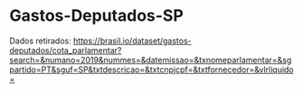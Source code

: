 # Gastos-Deputados-SP

Dados retirados:
https://brasil.io/dataset/gastos-deputados/cota_parlamentar?search=&numano=2019&nummes=&datemissao=&txnomeparlamentar=&sgpartido=PT&sguf=SP&txtdescricao=&txtcnpjcpf=&txtfornecedor=&vlrliquido=
